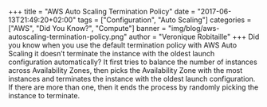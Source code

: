 +++
title = "AWS Auto Scaling Termination Policy"
date = "2017-06-13T21:49:20+02:00"
tags = ["Configuration", "Auto Scaling"]
categories = ["AWS", "Did You Know?", "Compute"]
banner = "img/blog/aws-autoscaling-termination-policy.png"
author = "Veronique Robitaille"
+++
Did you know when you use the default termination policy with AWS Auto Scaling it doesn’t terminate the instance with the oldest launch configuration automatically?  It first tries to balance the number of instances across Availability Zones, then picks the Availability Zone with the most instances and terminates the instance with the oldest launch configuration.  If there are more than one, then it ends the process by randomly picking the instance to terminate.
